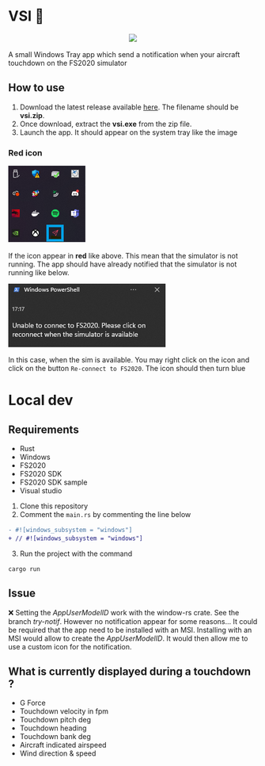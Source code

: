 # VSI 🛬

<p align="center">
    <img src="https://j.gifs.com/yE1V8O.gif" />
</p>

A small Windows Tray app which send a notification when your aircraft touchdown on the FS2020 simulator

## How to use

1. Download the latest release available [here](https://github.com/shigedangao/vsi/releases). The filename should be **vsi.zip**.
2. Once download, extract the **vsi.exe** from the zip file.
3. Launch the app. It should appear on the system tray like the image

### Red icon

![Red icon](tray.png)

If the icon appear in **red** like above. This mean that the simulator is not running. The app should have already notified that the simulator is not running like below.

![Sim unavailable](sim_unavailable.png)

In this case, when the sim is available. You may right click on the icon and click on the button `Re-connect to FS2020`. The icon should then turn blue

# Local dev

## Requirements

- Rust
- Windows
- FS2020
- FS2020 SDK
- FS2020 SDK sample
- Visual studio


1. Clone this repository
2. Comment the `main.rs` by commenting the line below

```diff
- #![windows_subsystem = "windows"]
+ // #![windows_subsystem = "windows"]
```

3. Run the project with the command

```shell
cargo run
```

## Issue

❌ Setting the *AppUserModelID* work with the window-rs crate. See the branch *try-notif*. However no notification appear for some reasons... It could be required that the app need to be installed with an MSI. Installing with an MSI would allow to create the *AppUserModelID*. It would then allow me to use a custom icon for the notification.

## What is currently displayed during a touchdown ?

- G Force
- Touchdown velocity in fpm
- Touchdown pitch deg
- Touchdown heading
- Touchdown bank deg
- Aircraft indicated airspeed
- Wind direction & speed